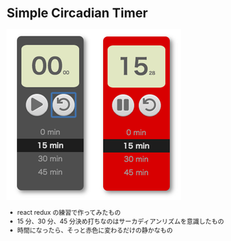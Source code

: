 # Simple Circadian Timer

![](image_shot.png)

- react redux の練習で作ってみたもの
- 15 分、30 分、45 分決め打ちなのはサーカディアンリズムを意識したもの
- 時間になったら、そっと赤色に変わるだけの静かなもの
